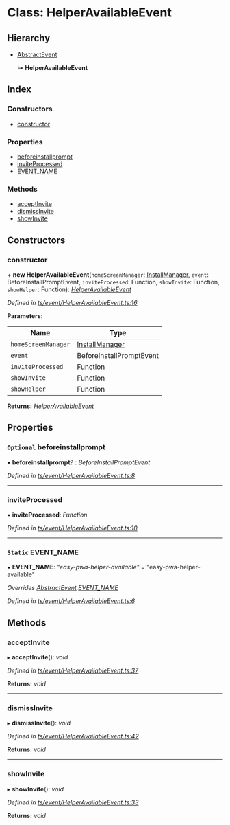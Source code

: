 
# Class: HelperAvailableEvent

## Hierarchy

* [AbstractEvent](abstractevent.md)

  ↳ **HelperAvailableEvent**

## Index

### Constructors

* [constructor](helperavailableevent.md#constructor)

### Properties

* [beforeinstallprompt](helperavailableevent.md#optional-beforeinstallprompt)
* [inviteProcessed](helperavailableevent.md#inviteprocessed)
* [EVENT_NAME](helperavailableevent.md#static-event_name)

### Methods

* [acceptInvite](helperavailableevent.md#acceptinvite)
* [dismissInvite](helperavailableevent.md#dismissinvite)
* [showInvite](helperavailableevent.md#showinvite)

## Constructors

###  constructor

\+ **new HelperAvailableEvent**(`homeScreenManager`: [InstallManager](installmanager.md), `event`: BeforeInstallPromptEvent, `inviteProcessed`: Function, `showInvite`: Function, `showHelper`: Function): *[HelperAvailableEvent](helperavailableevent.md)*

*Defined in [ts/event/HelperAvailableEvent.ts:16](https://github.com/easy-pwa/easy-pwa-js/blob/1839738/src/ts/event/HelperAvailableEvent.ts#L16)*

**Parameters:**

Name | Type |
------ | ------ |
`homeScreenManager` | [InstallManager](installmanager.md) |
`event` | BeforeInstallPromptEvent |
`inviteProcessed` | Function |
`showInvite` | Function |
`showHelper` | Function |

**Returns:** *[HelperAvailableEvent](helperavailableevent.md)*

## Properties

### `Optional` beforeinstallprompt

• **beforeinstallprompt**? : *BeforeInstallPromptEvent*

*Defined in [ts/event/HelperAvailableEvent.ts:8](https://github.com/easy-pwa/easy-pwa-js/blob/1839738/src/ts/event/HelperAvailableEvent.ts#L8)*

___

###  inviteProcessed

• **inviteProcessed**: *Function*

*Defined in [ts/event/HelperAvailableEvent.ts:10](https://github.com/easy-pwa/easy-pwa-js/blob/1839738/src/ts/event/HelperAvailableEvent.ts#L10)*

___

### `Static` EVENT_NAME

▪ **EVENT_NAME**: *"easy-pwa-helper-available"* = "easy-pwa-helper-available"

*Overrides [AbstractEvent](abstractevent.md).[EVENT_NAME](abstractevent.md#static-event_name)*

*Defined in [ts/event/HelperAvailableEvent.ts:6](https://github.com/easy-pwa/easy-pwa-js/blob/1839738/src/ts/event/HelperAvailableEvent.ts#L6)*

## Methods

###  acceptInvite

▸ **acceptInvite**(): *void*

*Defined in [ts/event/HelperAvailableEvent.ts:37](https://github.com/easy-pwa/easy-pwa-js/blob/1839738/src/ts/event/HelperAvailableEvent.ts#L37)*

**Returns:** *void*

___

###  dismissInvite

▸ **dismissInvite**(): *void*

*Defined in [ts/event/HelperAvailableEvent.ts:42](https://github.com/easy-pwa/easy-pwa-js/blob/1839738/src/ts/event/HelperAvailableEvent.ts#L42)*

**Returns:** *void*

___

###  showInvite

▸ **showInvite**(): *void*

*Defined in [ts/event/HelperAvailableEvent.ts:33](https://github.com/easy-pwa/easy-pwa-js/blob/1839738/src/ts/event/HelperAvailableEvent.ts#L33)*

**Returns:** *void*
